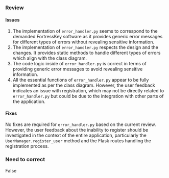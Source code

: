 ### Review
#### Issues
1. The implementation of `error_handler.py` seems to correspond to the demanded FortressKey software as it provides generic error messages for different types of errors without revealing sensitive information.
2. The implementation of `error_handler.py` respects the design and the changes. It provides static methods to handle different types of errors which align with the class diagram.
3. The code logic inside of `error_handler.py` is correct in terms of providing generic error messages to avoid revealing sensitive information.
4. All the essential functions of `error_handler.py` appear to be fully implemented as per the class diagram. However, the user feedback indicates an issue with registration, which may not be directly related to `error_handler.py` but could be due to the integration with other parts of the application.

#### Fixes
No fixes are required for `error_handler.py` based on the current review. However, the user feedback about the inability to register should be investigated in the context of the entire application, particularly the `UserManager.register_user` method and the Flask routes handling the registration process.

### Need to correct
False